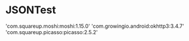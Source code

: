 # JSONTest

'com.squareup.moshi:moshi:1.15.0'
'com.growingio.android:okhttp3:3.4.7'
'com.squareup.picasso:picasso:2.5.2'
